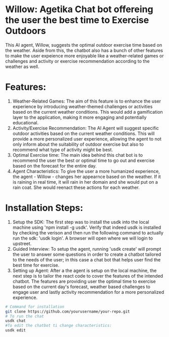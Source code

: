 # Willow: Agetika Chat bot offereing the user the best time to Exercise Outdoors

This AI agent, Willow, suggests the optimal outdoor exercise time based on the weather. Aside from this, the chatbot also has a bunch of other features to make the user expeience more enjoyable like a weather-related games or challenges and activity or exercise recommendation according to the weather as well. 

# Features:
1.  Weather-Related Games:
    The aim of this feature is to enhance the user experience by introducing weather-themed challenges or activities based on the current weather conditions. This 
    would add a gamification layer to the application, making it more engaging and potentially educational.
2.  Activity/Exercise Recommendation:
    The AI Agent will suggest specific outdoor activities based on the current weather conditions. This will provide a more personalized user experience, allowing 
    the agent to not only inform about the suitability of outdoor exercise but also to recommend what type of activity might be best.
3.  Optimal Exercise time:
    The main idea behind this chat bot is to recommend the user the best or optimal time to go out and exercise based on the forecast for the entire day.
4.  Agent Characteristics:
    To give the user a more humanized experience, the agent - Willow - changes her appearnce based on the weather. If it is raining in real time, it will rain in 
    her domain and she would put on a rain coat. She would reenact these actions for each weather.

# Installation Steps:
1. Setup the SDK:
   The first step was to install the usdk into the local machine using 'npm install -g usdk'. Verify that indeed usdk is installed by checking the verison and then
   run the following command to actually run the sdk: 'usdk login'. A browser will open where we will login to upstreet.
2. Guided Interview:
   To setup the agent, running 'usdk create' will prompt the user to answer some questions in order to create a chatbot tailored to the needs of the user; in this 
   case a chat bot that helps user find the best time for exercise. 
3. Setting up Agent:
   After a the agent is setup on the local machine, the next step is to tailor the react code to cover the features of the intended chatbot. The features are 
   providing user the optimal time to exercise based on the current day's forecast, weather based challenges to engage user and lastly activity recommendation for 
   a more personalized experience.

```bash
# Command for installation
git clone https://github.com/yourusername/your-repo.git
# To run the chat
usdk chat
#To edit the chatbot ti change characteristics:
usdk edit
